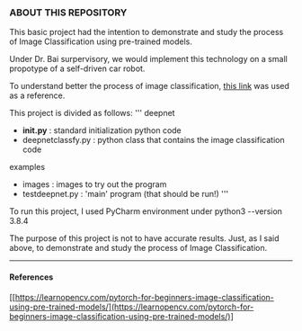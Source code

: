 ### ABOUT THIS REPOSITORY

This basic project had the intention to demonstrate and study the process of Image Classification using pre-trained models.

Under Dr. Bai surpervisory, we would implement this technology on a small propotype of a self-driven car robot.

To understand better the process of image classification, [this link](https://learnopencv.com/pytorch-for-beginners-image-classification-using-pre-trained-models/) was used as a reference.

This project is divided as follows:
'''
deepnet
   * __init.py__       : standard initialization python code
   * deepnetclassfy.py : python class that contains the image classification code

examples
   * images          : images to try out the program
   * testdeepnet.py  : 'main' program (that should be run!)
'''


To run this project, I used PyCharm environment under python3 --version 3.8.4

The purpose of this project is not to have accurate results. Just, as I said above, to demonstrate and study the process of Image Classification.


---
#### References
[[https://learnopencv.com/pytorch-for-beginners-image-classification-using-pre-trained-models/](https://learnopencv.com/pytorch-for-beginners-image-classification-using-pre-trained-models/)]


